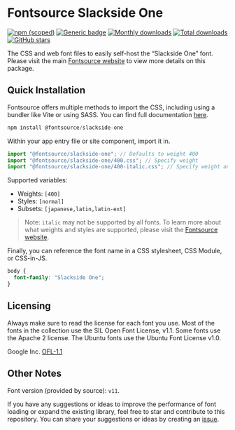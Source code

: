 # Fontsource Slackside One

[![npm (scoped)](https://img.shields.io/npm/v/@fontsource/slackside-one?color=brightgreen)](https://www.npmjs.com/package/@fontsource/slackside-one) [![Generic badge](https://img.shields.io/badge/fontsource-passing-brightgreen)](https://github.com/fontsource/fontsource) [![Monthly downloads](https://badgen.net/npm/dm/@fontsource/slackside-one)](https://github.com/fontsource/fontsource) [![Total downloads](https://badgen.net/npm/dt/@fontsource/slackside-one)](https://github.com/fontsource/fontsource) [![GitHub stars](https://img.shields.io/github/stars/fontsource/fontsource.svg?style=social&label=Star)](https://github.com/fontsource/fontsource/stargazers)

The CSS and web font files to easily self-host the “Slackside One” font. Please visit the main [Fontsource website](https://fontsource.org/fonts/slackside-one) to view more details on this package.

## Quick Installation

Fontsource offers multiple methods to import the CSS, including using a bundler like Vite or using SASS. You can find full documentation [here](https://fontsource.org/docs/getting-started/introduction).

```javascript
npm install @fontsource/slackside-one
```

Within your app entry file or site component, import it in.

```javascript
import "@fontsource/slackside-one"; // Defaults to weight 400
import "@fontsource/slackside-one/400.css"; // Specify weight
import "@fontsource/slackside-one/400-italic.css"; // Specify weight and style
```

Supported variables:
- Weights: `[400]`
- Styles: `[normal]`
- Subsets: `[japanese,latin,latin-ext]`

> Note: `italic` may not be supported by all fonts. To learn more about what weights and styles are supported, please visit the [Fontsource website](https://fontsource.org/fonts/slackside-one).

Finally, you can reference the font name in a CSS stylesheet, CSS Module, or CSS-in-JS.

```css
body {
  font-family: "Slackside One";
}
```

## Licensing
Always make sure to read the license for each font you use. Most of the fonts in the collection use the SIL Open Font License, v1.1. Some fonts use the Apache 2 license. The Ubuntu fonts use the Ubuntu Font License v1.0.

Google Inc.
[OFL-1.1](http://scripts.sil.org/OFL)

## Other Notes
Font version (provided by source): `v11`.

If you have any suggestions or ideas to improve the performance of font loading or expand the existing library, feel free to star and contribute to this repository. You can share your suggestions or ideas by creating an [issue](https://github.com/fontsource/fontsource/issues).